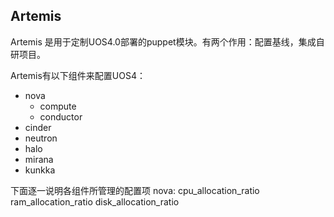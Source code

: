 Artemis
---
Artemis 是用于定制UOS4.0部署的puppet模块。有两个作用：配置基线，集成自研项目。


Artemis有以下组件来配置UOS4：
- nova
  - compute
  - conductor
- cinder
- neutron
- halo
 - mirana
 - kunkka




下面逐一说明各组件所管理的配置项
nova:
cpu_allocation_ratio
ram_allocation_ratio
disk_allocation_ratio